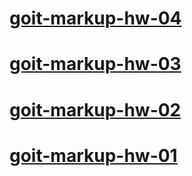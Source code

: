 # [goit-markup-hw-04](https://lukaszderkacz.github.io/goit-markup-hw-04/)
# [goit-markup-hw-03](https://lukaszderkacz.github.io/goit-markup-hw-03/)
# [goit-markup-hw-02](https://lukaszderkacz.github.io/goit-markup-hw-02/)
# [goit-markup-hw-01](https://lukaszderkacz.github.io/goit-markup-hw-01/)